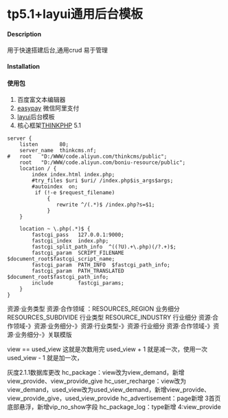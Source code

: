 # tp5.1+layui通用后台模板

#### Description
用于快速搭建后台,通用crud 易于管理


#### Installation



#### 使用包

1. 百度富文本编辑器
2. [easypay](https://gitee.com/yansongda/pay) 微信阿里支付
3. [layui](https://www.layuion.com/doc/)后台模板
4. 核心框架[THINKPHP](https://www.kancloud.cn/manual/thinkphp5_1) 5.1


```nginx
server {
	listen       80;
	server_name  thinkcms.nf;
#	root   "D:/WWW/code.aliyun.com/thinkcms/public";
	root   "D:/WWW/code.aliyun.com/boniu-resource/public";
	location / {
		index index.html index.php;
		#try_files $uri $uri/ /index.php$is_args$args;
		#autoindex  on;
		 if (!-e $request_filename)
             {
                rewrite ^/(.*)$ /index.php?s=$1;
             }
	}
	
	location ~ \.php(.*)$ {
		fastcgi_pass   127.0.0.1:9000;
		fastcgi_index  index.php;
		fastcgi_split_path_info  ^((?U).+\.php)(/?.+)$;
		fastcgi_param  SCRIPT_FILENAME  $document_root$fastcgi_script_name;
		fastcgi_param  PATH_INFO  $fastcgi_path_info;
		fastcgi_param  PATH_TRANSLATED  $document_root$fastcgi_path_info;
		include        fastcgi_params;
	}
}
```
资源·业务类型
资源·合作领域 ：RESOURCES_REGION
业务细分 RESOURCES_SUBDIVIDE
行业类型 RESOURCE_INDUSTRY
行业细分 
资源·合作领域-》资源·业务细分-》资源·行业类型-》资源·行业细分
资源·合作领域-》资源·业务细分-》关联模版

view == used_view 这就是次数用完
used_view + 1 就是减一次，使用一次
used_view - 1 就是加一次，


灰度2.1.1数据库更改
hc_package：view改为view_demand，新增view_provide、view_provide_give
hc_user_recharge：view改为view_demand，used_view改为used_view_demand，新增view_provide、view_provide_give，used_view_provide
hc_advertisement：page新增 3首页底部悬浮，新增vip_no_show字段
hc_package_log：type新增 4:view_provide